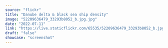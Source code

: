 ```yaml
---
source: "flickr"
title: "Danube delta & black sea ship density"
image: "52209636479_33293b8052_b.jpg.jpg"
date: "2022-07-11"
link: "https://live.staticflickr.com/65535/52209636479_33293b8052_b.jpg"
draft: "false"
showcase: "screenshot"
---
```

